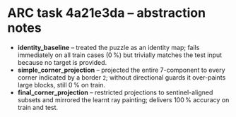 # ARC task 4a21e3da – abstraction notes

- **identity_baseline** – treated the puzzle as an identity map; fails immediately on all train cases (0 %) but trivially matches the test input because no target is provided.
- **simple_corner_projection** – projected the entire 7-component to every corner indicated by a border `2`; without directional guards it over-paints large blocks, still 0 % on train.
- **final_corner_projection** – restricted projections to sentinel-aligned subsets and mirrored the learnt ray painting; delivers 100 % accuracy on train and test.
